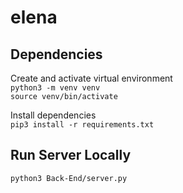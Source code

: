 # elena

## Dependencies
Create and activate virtual environment  
`python3 -m venv venv`  
`source venv/bin/activate`

Install dependencies  
`pip3 install -r requirements.txt`

## Run Server Locally
`python3 Back-End/server.py`